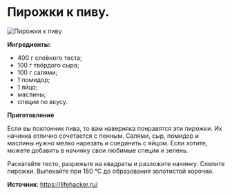 # Пирожки к пиву.

![Пирожки к пиву](/images/Kulinar/Vipechka/pirozhki-beer.jpg 'Пирожки к пиву')

**Ингредиенты:**

- 400 г слоёного теста;
- 100 г твёрдого сыра;
- 100 г салями;
- 1 помидор;
- 1 яйцо;
- маслины;
- специи по вкусу.

**Приготовление**

Если вы поклонник пива, то вам наверняка понравятся эти пирожки. Их начинка отлично сочетается с пенным. Салями, сыр, помидор и маслины нужно мелко нарезать и соединить с яйцом. Если хотите, можете добавить в начинку свои любимые специи и зелень.

Раскатайте тесто, разрежьте на квадраты и разложите начинку. Слепите пирожки. Выпекайте при 180 °С до образования золотистой корочки.

**Источник**: https://lifehacker.ru/
